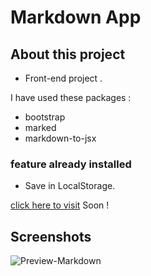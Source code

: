 # Markdown App

## About this project

- Front-end project .

I have used these packages :

- bootstrap
- marked
- markdown-to-jsx

### feature already installed

- Save in LocalStorage.

[click here to visit]() Soon !

## Screenshots

![Preview-Markdown](https://user-images.githubusercontent.com/76627218/133896119-1781898c-7355-42e8-aafd-2bf1ea1fc925.png)
